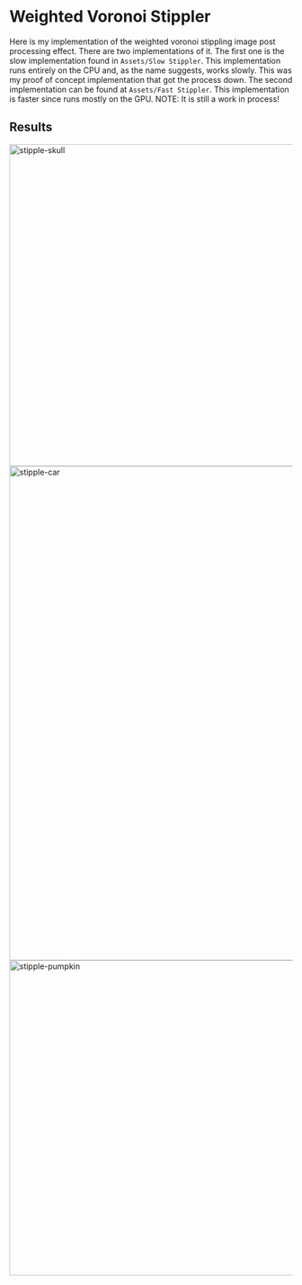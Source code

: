 # Weighted Voronoi Stippler
Here is my implementation of the weighted voronoi stippling image post processing effect. There are two implementations of it. The first one is the slow implementation found in `Assets/Slow Stippler`. This implementation runs entirely on the CPU and, as the name suggests, works slowly. This was my proof of concept implementation that got the process down. The second implementation can be found at `Assets/Fast Stippler`. This implementation is faster since runs mostly on the GPU. NOTE: It is still a work in process!
## Results
<img width="572" alt="stipple-skull" src="https://github.com/user-attachments/assets/b8ee8bd7-8ca8-476e-a9bc-32bae77cf036">
<img width="878" alt="stipple-car" src="https://github.com/user-attachments/assets/2c84dc51-f653-438b-b282-001e37f73986">
<img width="560" alt="stipple-pumpkin" src="https://github.com/user-attachments/assets/c1b15ac1-cee5-4e02-ae3c-0c6ad6abb9cd">
